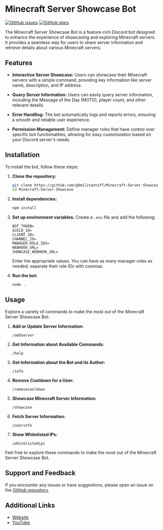 # Minecraft Server Showcase Bot

[![GitHub issues](https://img.shields.io/github/issues/g9militantsYT/Minecraft-Server-Showcase)](https://github.com/g9militantsYT/Minecraft-Server-Showcase/issues)
[![GitHub stars](https://img.shields.io/github/stars/g9militantsYT/Minecraft-Server-Showcase)](https://github.com/g9militantsYT/Minecraft-Server-Showcase/stargazers)

The Minecraft Server Showcase Bot is a feature-rich Discord bot designed to enhance the experience of showcasing and exploring Minecraft servers. It provides a seamless way for users to share server information and retrieve details about various Minecraft servers.

## Features

- **Interactive Server Showcase:** Users can showcase their Minecraft servers with a simple command, providing key information like server name, description, and IP address.

- **Query Server Information:** Users can easily query server information, including the Message of the Day (MOTD), player count, and other relevant details.

- **Error Handling:** The bot automatically logs and reports errors, ensuring a smooth and reliable user experience.

- **Permission Management:** Define manager roles that have control over specific bot functionalities, allowing for easy customization based on your Discord server's needs.

## Installation

To install the bot, follow these steps:

1. **Clone the repository:**
    ```bash
    git clone https://github.com/g9militantsYT/Minecraft-Server-Showcase.git
    cd Minecraft-Server-Showcase
    ```

2. **Install dependencies:**
    ```bash
    npm install
    ```

3. **Set up environment variables:**
    Create a `.env` file and add the following:
    ```env
    BOT_TOKEN=
    GUILD_ID=
    CLIENT_ID=
    CHANNEL_ID=
    MANAGER_ROLE_IDS=
    WEBHOOK_URL=
    SHOWCASE_WEBHOOK_URL=
    ```
    Enter the appropriate values. You can have as many manager roles as needed; separate their role IDs with commas.

4. **Run the bot:**
    ```bash
    node .
    ```

## Usage

Explore a variety of commands to make the most out of the Minecraft Server Showcase Bot:

1. **Add or Update Server Information:**
    ```
    /addserver
    ```

2. **Get Information about Available Commands:**
    ```
    /help
    ```

3. **Get Information about the Bot and its Author:**
    ```
    /info
    ```

4. **Remove Cooldown for a User:**
    ```
    /removecooldown
    ```

5. **Showcase Minecraft Server Information:**
    ```
    /showcase
    ```

6. **Fetch Server Information:**
    ```
    /userinfo
    ```

7. **Show Whitelisted IPs:**
    ```
    /whitelistedips
    ```

Feel free to explore these commands to make the most out of the Minecraft Server Showcase Bot.

## Support and Feedback

If you encounter any issues or have suggestions, please open an issue on the [GitHub repository](https://github.com/g9militantsYT/Minecraft-Server-Showcase/issues).

## Additional Links

- [Website](https://g9aerospace.in/)
- [YouTube](https://www.youtube.com/@G9AEROSPACEYT)
